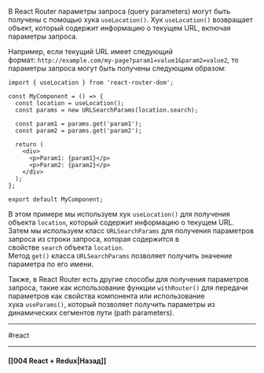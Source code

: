 В React Router параметры запроса (query parameters) могут быть получены с помощью хука `useLocation()`. Хук `useLocation()` возвращает объект, который содержит информацию о текущем URL, включая параметры запроса.

Например, если текущий URL имеет следующий формат: `http://example.com/my-page?param1=value1&param2=value2`, то параметры запроса могут быть получены следующим образом:

```
import { useLocation } from 'react-router-dom';

const MyComponent = () => {
  const location = useLocation();
  const params = new URLSearchParams(location.search);

  const param1 = params.get('param1');
  const param2 = params.get('param2');

  return (
    <div>
      <p>Param1: {param1}</p>
      <p>Param2: {param2}</p>
    </div>
  );
};

export default MyComponent;
```

В этом примере мы используем хук `useLocation()` для получения объекта `location`, который содержит информацию о текущем URL. Затем мы используем класс `URLSearchParams` для получения параметров запроса из строки запроса, которая содержится в свойстве `search` объекта `location`. Метод `get()` класса `URLSearchParams` позволяет получить значение параметра по его имени.

Также, в React Router есть другие способы для получения параметров запроса, такие как использование функции `withRouter()` для передачи параметров как свойства компонента или использование хука `useParams()`, который позволяет получить параметры из динамических сегментов пути (path parameters).

____
#react

____

#### [[004 React + Redux|Назад]]